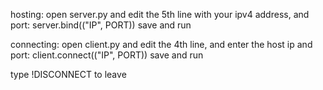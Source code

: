 hosting:
open server.py and edit the 5th line with your ipv4 address, and port: server.bind(("IP", PORT))
save and run

connecting:
open client.py and edit the 4th line, and enter the host ip and port: client.connect(("IP", PORT))
save and run

type !DISCONNECT to leave
